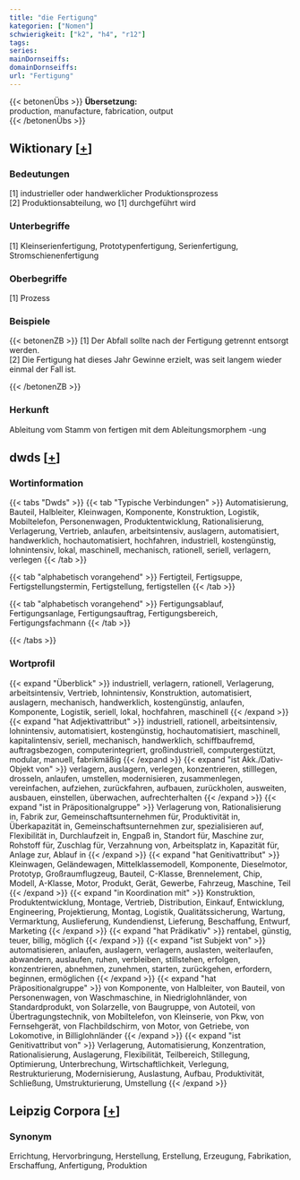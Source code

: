 ```yaml
---
title: "die Fertigung"
kategorien: ["Nomen"]
schwierigkeit: ["k2", "h4", "r12"]
tags:
series:
mainDornseiffs:
domainDornseiffs:
url: "Fertigung"
---
```


{{< betonenÜbs >}}
**Übersetzung:**  
production, manufacture, fabrication, output  
{{< /betonenÜbs >}}

## Wiktionary [[+](https://de.wiktionary.org/wiki/Fertigung)]

### Bedeutungen
[1] industrieller oder handwerklicher Produktionsprozess  
[2] Produktionsabteilung, wo [1] durchgeführt wird  

### Unterbegriffe
[1] Kleinserienfertigung, Prototypenfertigung, Serienfertigung, Stromschienenfertigung  

### Oberbegriffe
[1] Prozess  

### Beispiele
{{< betonenZB >}}
[1] Der Abfall sollte nach der Fertigung getrennt entsorgt werden.  
[2] Die Fertigung hat dieses Jahr Gewinne erzielt, was seit langem wieder einmal der Fall ist.  

{{< /betonenZB >}}
### Herkunft
Ableitung vom Stamm von fertigen mit dem Ableitungsmorphem -ung  



## dwds [[+](https://www.dwds.de/wb/Fertigung)]

### Wortinformation
{{< tabs "Dwds" >}}
{{< tab "Typische Verbindungen" >}}
Automatisierung, Bauteil, Halbleiter, Kleinwagen, Komponente, Konstruktion, Logistik, Mobiltelefon, Personenwagen, Produktentwicklung, Rationalisierung, Verlagerung, Vertrieb, anlaufen, arbeitsintensiv, auslagern, automatisiert, handwerklich, hochautomatisiert, hochfahren, industriell, kostengünstig, lohnintensiv, lokal, maschinell, mechanisch, rationell, seriell, verlagern, verlegen
{{< /tab >}}

{{< tab "alphabetisch vorangehend" >}}
Fertigteil, Fertigsuppe, Fertigstellungstermin, Fertigstellung, fertigstellen
{{< /tab >}}

{{< tab "alphabetisch vorangehend" >}}
Fertigungsablauf, Fertigungsanlage, Fertigungsauftrag, Fertigungsbereich, Fertigungsfachmann
{{< /tab >}}

{{< /tabs >}}

### Wortprofil
{{< expand "Überblick" >}} industriell, verlagern, rationell, Verlagerung, arbeitsintensiv, Vertrieb, lohnintensiv, Konstruktion, automatisiert, auslagern, mechanisch, handwerklich, kostengünstig, anlaufen, Komponente, Logistik, seriell, lokal, hochfahren, maschinell {{< /expand >}}
{{< expand "hat Adjektivattribut" >}} industriell, rationell, arbeitsintensiv, lohnintensiv, automatisiert, kostengünstig, hochautomatisiert, maschinell, kapitalintensiv, seriell, mechanisch, handwerklich, schiffbaufremd, auftragsbezogen, computerintegriert, großindustriell, computergestützt, modular, manuell, fabrikmäßig {{< /expand >}}
{{< expand "ist Akk./Dativ-Objekt von" >}} verlagern, auslagern, verlegen, konzentrieren, stilllegen, drosseln, anlaufen, umstellen, modernisieren, zusammenlegen, vereinfachen, aufziehen, zurückfahren, aufbauen, zurückholen, ausweiten, ausbauen, einstellen, überwachen, aufrechterhalten {{< /expand >}}
{{< expand "ist in Präpositionalgruppe" >}} Verlagerung von, Rationalisierung in, Fabrik zur, Gemeinschaftsunternehmen für, Produktivität in, Überkapazität in, Gemeinschaftsunternehmen zur, spezialisieren auf, Flexibilität in, Durchlaufzeit in, Engpaß in, Standort für, Maschine zur, Rohstoff für, Zuschlag für, Verzahnung von, Arbeitsplatz in, Kapazität für, Anlage zur, Ablauf in {{< /expand >}}
{{< expand "hat Genitivattribut" >}} Kleinwagen, Geländewagen, Mittelklassemodell, Komponente, Dieselmotor, Prototyp, Großraumflugzeug, Bauteil, C-Klasse, Brennelement, Chip, Modell, A-Klasse, Motor, Produkt, Gerät, Gewerbe, Fahrzeug, Maschine, Teil {{< /expand >}}
{{< expand "in Koordination mit" >}} Konstruktion, Produktentwicklung, Montage, Vertrieb, Distribution, Einkauf, Entwicklung, Engineering, Projektierung, Montag, Logistik, Qualitätssicherung, Wartung, Vermarktung, Auslieferung, Kundendienst, Lieferung, Beschaffung, Entwurf, Marketing {{< /expand >}}
{{< expand "hat Prädikativ" >}} rentabel, günstig, teuer, billig, möglich {{< /expand >}}
{{< expand "ist Subjekt von" >}} automatisieren, anlaufen, auslagern, verlagern, auslasten, weiterlaufen, abwandern, auslaufen, ruhen, verbleiben, stillstehen, erfolgen, konzentrieren, abnehmen, zunehmen, starten, zurückgehen, erfordern, beginnen, ermöglichen {{< /expand >}}
{{< expand "hat Präpositionalgruppe" >}} von Komponente, von Halbleiter, von Bauteil, von Personenwagen, von Waschmaschine, in Niedriglohnländer, von Standardprodukt, von Solarzelle, von Baugruppe, von Autoteil, von Übertragungstechnik, von Mobiltelefon, von Kleinserie, von Pkw, von Fernsehgerät, von Flachbildschirm, von Motor, von Getriebe, von Lokomotive, in Billiglohnländer {{< /expand >}}
{{< expand "ist Genitivattribut von" >}} Verlagerung, Automatisierung, Konzentration, Rationalisierung, Auslagerung, Flexibilität, Teilbereich, Stillegung, Optimierung, Unterbrechung, Wirtschaftlichkeit, Verlegung, Restrukturierung, Modernisierung, Auslastung, Aufbau, Produktivität, Schließung, Umstrukturierung, Umstellung {{< /expand >}}

## Leipzig Corpora [[+](https://corpora.uni-leipzig.de/en/res?word=Fertigung&corpusId=deu_newscrawl-public_2018)]


### Synonym
Errichtung, Hervorbringung, Herstellung, Erstellung, Erzeugung, Fabrikation, Erschaffung, Anfertigung, Produktion

